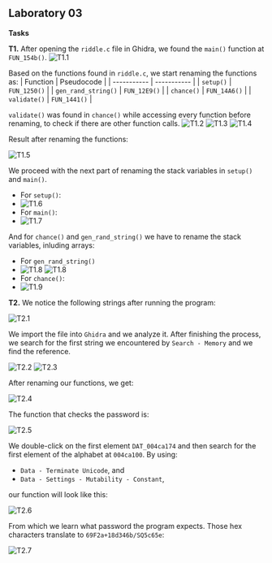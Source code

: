 ## Laboratory 03

**Tasks**

**T1.** After opening the `riddle.c` file in Ghidra, we found the `main()` function at `FUN_154b()`.
![T1.1](ss/t1_1.png)

Based on the functions found in `riddle.c`, we start renaming the functions as:
| Function | Pseudocode |
| ----------- | ----------- |
| `setup()` | `FUN_1250()` |
| `gen_rand_string()` | `FUN_12E9()` |
| `chance()` | `FUN_14A6()` |
| `validate()` | `FUN_1441()` |

`validate()` was found in `chance()` while accessing every function before renaming, to check if there are other function calls.
![T1.2](ss/t1_2.png)
![T1.3](ss/t1_3.png)
![T1.4](ss/t1_4.png)

Result after renaming the functions:

![T1.5](ss/t1_5.png)

We proceed with the next part of renaming the stack variables in `setup()` and `main()`. 
- For `setup()`:
- ![T1.6](ss/t1_6.png)
- For `main()`:
- ![T1.7](ss/t1_7.png)

And for `chance()` and `gen_rand_string()` we have to rename the stack variables, inluding arrays:
- For `gen_rand_string()`
- ![T1.8](ss/t1_8_1.png) ![T1.8](ss/t1_8_2.png)
- For `chance()`:
- ![T1.9](ss/t1_9.png)

**T2.** We notice the following strings after running the program:

![T2.1](ss/t2_1.png)

We import the file into `Ghidra` and we analyze it. After finishing the process, we search for the first string we encountered by `Search - Memory` and we find the reference.

![T2.2](ss/t2_2.png)
![T2.3](ss/t2_3.png)

After renaming our functions, we get:

![T2.4](ss/t2_4.png)

The function that checks the password is:

![T2.5](ss/t2_5.png)

We double-click on the first element `DAT_004ca174` and then search for the first element of the alphabet at `004ca100`. By using:
- `Data - Terminate Unicode`, and
- `Data - Settings - Mutability - Constant`, 

our function will look like this:

![T2.6](ss/t2_6.png)

From which we learn what password the program expects. Those hex characters translate to `69F2a+18d346b/SQ5c65e`:

![T2.7](ss/t2_7.png)




